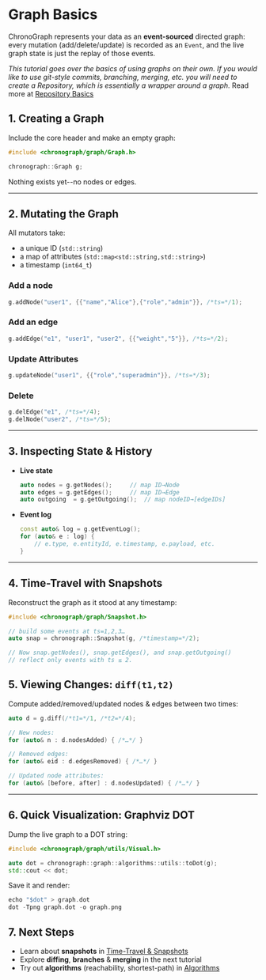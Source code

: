 # Graph Basics

ChronoGraph represents your data as an **event-sourced** directed graph: every mutation (add/delete/update) is recorded as an `Event`, and the live graph state is just the replay of those events.

*This tutorial goes over the basics of using graphs on their own. If you would like to use git-style commits, branching, merging, etc. you will need to create a Repository, which is essentially a wrapper around a graph.* Read more at [Repository Basics](repo_basics.md)

## 1. Creating a Graph

Include the core header and make an empty graph:

```cpp
#include <chronograph/graph/Graph.h>

chronograph::Graph g;
```

Nothing exists yet--no nodes or edges.

---

## 2. Mutating the Graph

All mutators take:
- a unique ID (`std::string`)
- a map of attributes (`std::map<std::string,std::string>`)
- a timestamp (`int64_t`)

### Add a node

```cpp
g.addNode("user1", {{"name","Alice"},{"role","admin"}}, /*ts=*/1);
``` 

### Add an edge

```cpp
g.addEdge("e1", "user1", "user2", {{"weight","5"}}, /*ts=*/2);
```

### Update Attributes

```cpp
g.updateNode("user1", {{"role","superadmin"}}, /*ts=*/3);
```

### Delete
```cpp
g.delEdge("e1", /*ts=*/4);
g.delNode("user2", /*ts=*/5);
```

---

## 3. Inspecting State & History

- **Live state**  
    ```cpp
    auto nodes = g.getNodes();     // map ID→Node
    auto edges = g.getEdges();     // map ID→Edge
    auto outgoing  = g.getOutgoing();  // map nodeID→[edgeIDs]
    ```

- **Event log**
    ```cpp
    const auto& log = g.getEventLog();
    for (auto& e : log) {
        // e.type, e.entityId, e.timestamp, e.payload, etc.
    }
    ```

---

## 4. Time-Travel with Snapshots

Reconstruct the graph as it stood at any timestamp:

```cpp
#include <chronograph/graph/Snapshot.h>

// build some events at ts=1,2,3…
auto snap = chronograph::Snapshot(g, /*timestamp=*/2);

// Now snap.getNodes(), snap.getEdges(), and snap.getOutgoing()
// reflect only events with ts ≤ 2.
```

## 5. Viewing Changes: `diff(t1,t2)`
Compute added/removed/updated nodes & edges between two times:

```cpp
auto d = g.diff(/*t1=*/1, /*t2=*/4);

// New nodes:
for (auto& n : d.nodesAdded) { /*…*/ }

// Removed edges:
for (auto& eid : d.edgesRemoved) { /*…*/ }

// Updated node attributes:
for (auto& [before, after] : d.nodesUpdated) { /*…*/ }
```

---

## 6. Quick Visualization: Graphviz DOT

Dump the live graph to a DOT string:

```cpp
#include <chronograph/graph/utils/Visual.h>

auto dot = chronograph::graph::algorithms::utils::toDot(g);
std::cout << dot;
```

Save it and render:

```cpp
echo "$dot" > graph.dot
dot -Tpng graph.dot -o graph.png
```
## 7. Next Steps
- Learn about **snapshots** in [Time-Travel & Snapshots](algorithms.md)  
- Explore **diffing**, **branches** & **merging** in the next tutorial  
- Try out **algorithms** (reachability, shortest-path) in [Algorithms](algorithms.md)